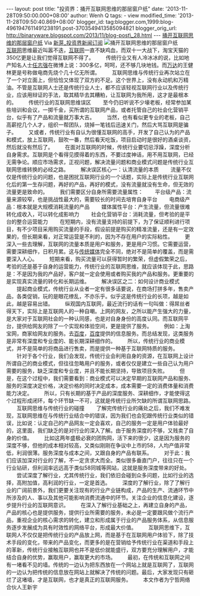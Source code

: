 --- layout: post title: "投资界：捅开互联网思维的那层窗户纸" date:
'2013-11-28T09:50:00.000+08:00' author: Wenh Q tags: - view
modified\_time: '2013-11-28T09:50:40.869+08:00' blogger\_id:
tag:blogger.com,1999:blog-4961947611491238191.post-3703549413585094821
blogger\_orig\_url:
http://binaryware.blogspot.com/2013/11/blog-post\_28.html ---
[捅开互联网思维的那层窗户纸](http://news.pedaily.cn/newseed/201311/20131126357425.shtml)
Via [新芽\_投资界新闻订阅](http://www.pedaily.cn/)
![捅开互联网思维的那层窗户纸](http://pic.pedaily.cn/201311/20131126@30130.jpg)
　　[互联网](http://news.pedaily.cn/industry/%E4%BA%92%E8%81%94%E7%BD%91/)思维最近叫嚣不迭，[互联网](http://news.pedaily.cn/industry/%E4%BA%92%E8%81%94%E7%BD%91/)一直不缺鸡血，而双十一大战下，淘宝天猫的350亿更是让我们觉得互联网不得了。
　　传统行业又有人冷冰冰的说，比如地产知名人士[任志强](http://zdb.pedaily.cn/people/%E4%BB%BB%E5%BF%97%E5%BC%BA/)在微博上说：300多亿，呵呵，还不够几块地钱。而[万达](http://zdb.pedaily.cn/enterprise/%E4%B8%87%E8%BE%BE/)的王健林更是号称做电商先烧个几十亿无所谓。
　　互联网思维与传统行业再次站立在了一个对立面上，但恰恰又体现了双方的不足。这个世界上，没有永动机和万精油。不管是互联网人士还是传统行业人士，都不应该轻视互联网行业以及传统行业，应该用辩证的手法，取其精华去其糟粕，让互联网为我所用，这才是最根本的。
　　传统行业的互联网思维误区
　　至今仍旧听说不少壕老板，经常参加某些培训和会议，一掷千金，买所谓的互联网产品，或者托管自己的社会化营销平台，似乎有了产品和流量就万事大吉。
　　当然，也有看似更专业的老板，自己高薪挖几个人才，组织一帮团队，烧掉一笔钱后迅速关门，然后大骂互联网是骗子。
　　又或者，传统行业有自认为很懂互联网的高手，开发了自己认为的产品和模式，放上互联网，鼓吹一番，然后看天吃饭，项目启动时是很好的酒桌谈资，然后就没有然后了。
　　在面对互联网的时候，传统行业要切忌浮躁，深度分析自身需求。互联网是个看得见摸得着的东西，不要过度神话，用不用互联网，已经无需争论。顺应市场需求，正视问题，解决流量问题和商业模式问题是传统行业互联网思维转换的必经之路。
　　解决误区核心一：认清流量的本质
　　流量不仅仅是传统行业的问题，也是困扰互联网行业的一个话题，实际上是传统行业互联网化后的第一生存问题，再好的产品，再好的模式，没有流量就没有生命，但无效的流量更是致命的。
　　我们需要区分自身所需要流量属性：
　　平台级产品：流量来源较窄，也是挑战性最大的，需要较长的时间去培育自身平台
　　电商级产品：根本就是大规模消耗流量的产品
　　媒体属性平台：产生流量，但流量很难转化成收入，可以转化成影响力
　　社会化营销平台：消耗流量，但考验的是平台的整合运营能力
　　在短期内，没有流量支持的前提下，为了保证顺利进行项目，有不少项目采用购买流量的手段，假设前提是购买的精准流量，还是有一定效果的，但长期来看，对正常运营是不利的，因为不存在用户的实际粘性。
　　更深入一些去理解，互联网的流量本质是用户和服务，更是用户习惯。它需要运营，需要深耕细作，日积月累。这与[传统媒体](http://news.pedaily.cn/industry/%E4%BC%A0%E7%BB%9F%E5%AA%92%E4%BD%93/)完全不同，绝对不是简单的覆盖，而是需要深入人心。
　　短期来看，购买流量可以获得暂时的繁荣，但虚假繁荣之后，考验的还是基于自身的运营能力，传统行业的互联网思维，就应该体现于此，思路是：不是因为我的产品好，客户就一定会使用或者购买我的产品和服务。更重要的是实现真实流量的转化和长期运维。
　　解决误区之二：如何设计商业模式
　　提起商业模式，传统行业从业者一定有很多话要说，在商场打拼多年，售卖产品，各类促销，玩的是眼花缭乱，不亦乐乎。似乎这是传统行业的长项，越是如此，越是容易出错。
　　纵观国内互联网，最近流行的话有一句叫做：得屌丝者得天下，实际上是互联网人的一种自嘲。上网的网友，之所以能产生强大的力量，是大家对于互联网社会的一种认同感，也是对自身身份的高度认同。而互联网平台，提供给网友的除了一个实现和体验空间，更是提供了服务。
　　例如：上淘宝网，商家给网友的服务。去[百度](http://www.baidu.com/)，[百度](http://www.baidu.com/)提供的信息服务。而总结发现，这类服务是非常有深度和专业度的、能长期深耕细作的。
　　所以，传统行业的商业模式，并不是简单的将商品进行售卖，而是提供一种基于互联网特质的服务。
　　针对于各个行业，我们会发现，传统行业会利用自身的资源，在互联网上设计所谓自己的商业模式，但往往忽略用户的服务，或者仅仅是建立一些自己认为用户需要的服务，缺乏深度和专业度，并且不能长期坚持，导致项目失败。
　　但是，在这个过程中，我们需要看到：商业模式可以决定早期的互联网产品和服务、服务的深度决定价格，决定价格的同时决定成本，成本需要一定的消费体量和消费能力决定。
　　所以，只有长期的基于产品的深度服务、深耕细作，才能使得这个过程形成闭环，每个环节缺一不可，这就是传统行业所欠缺的所谓互联网思路。
　　互联网思维与传统行业的碰撞
　　了解完传统行业的痛处之后，我们不难发现，互联网思维在与传统行业结合中的错误，因为我们也会犯跟传统行业类似的错误，比如说：认定自己的产品网友一定会喜欢，自己的服务一定是用户体验最好的，这里面，我们缺乏的是对行业的深入了解。由于服务深度的不够，又贱卖了自身的价值。
　　比如这两年盛极必衰的团购网，活下来的很少，这是因为服务的深度不够，但他的成本相对较高，又类似刚刚在争议中上市的58，人均产值非常低，利润很薄。服务深度与成本之间，又跟自身的产品有联系。
　　对于此：我们应该加深对行业的了解，不一定贪求大而全。类似很多垂直门户，往往只在一个行业钻研，但利润率远远高于类似58同城等网站，这就是服务深度带来的好处。
　　尝试深度了解行业，尤其传统行业，我们依旧会碰到众多问题，比如行业的选择，高附加值，高利润的行业，一定是首选。
　　深度的了解行业，除了了解行业的广阔前景外，我们更要关注现有的行业产业链构成，产品的生产、流通环节中所涉及的人、事以及其他可能影响消费流通中的环节。关注企业的信息化建设，逐步提升行业的互联网意识。
　　在深入了解行业基础之上，再建立自身的产品，产品的核心也是提供服务，提供行业所需要的服务，未必是一定要跟风做个流行产品，重视企业的核心需求的转化，建立和形成属于行业的产品服务体系，从信息服务逐步发展成为具有时效性的网络平台，形成最大价值。
　　互联网思维下，互联网人不仅仅是把传统行业的产品放上网，而是基于在互联网用户体验下，除了技术手段的变化，带来的产品变化，而更多的是在营销给予传统行业在渠道和手段上的革新，传统行业接触互联网也并不是低价就能盛行，双方要充分理解用户，才能结合自身的优势，赢取用户，赢取更大的市场。
　　最初，在传统和互联网之间有一堵看不见的墙。传统的一边认为把东西放在一个网站上就是互联网了，互联网的一边认为把传统的信息放在网站上就解决了传统的问题。最后，大家发现只有砸烂了这堵墙，才是互联网，也才是真正的互联网服务。
　　本文作者为宁哲网络合伙人王新宇
